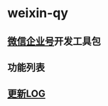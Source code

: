 weixin-qy
===========

[微信企业号](http://qydev.weixin.qq.com/wiki/index.php)开发工具包
---------------------------------------------------------------

功能列表
-------


[更新LOG](./CHANGE.md)
----------------------